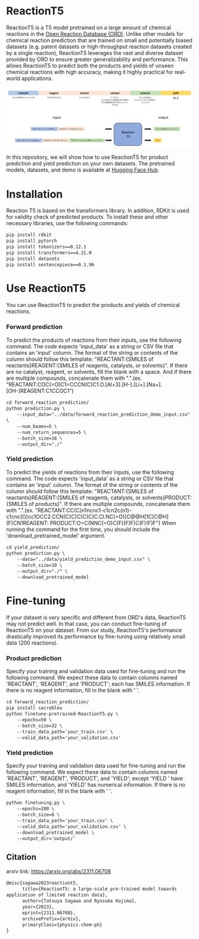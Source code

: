 # ReactionT5
ReactionT5 is a T5 model pretrained on a large amount of chemical reactions in the [Open Reaction Database (ORD)](https://github.com/open-reaction-database/ord-data). Unlike other models for chemical reaction prediction that are trained on small and potentially biased datasets (e.g. patent datasets or high-throughput reaction datasets created by a single reaction), ReactionT5 leverages the vast and diverse dataset provided by ORD to ensure greater generalizability and performance. This allows ReactionT5 to predict both the products and yields of unseen chemical reactions with high accuracy, making it highly practical for real-world applications.

![model image](https://github.com/sagawatatsuya/ReactionT5/blob/main/model-image.png)


In this repository, we will show how to use ReactionT5 for product prediction and yield prediction on your own datasets. The pretrained models, datasets, and demo is available at [Hugging Face Hub](https://huggingface.co/sagawa).


# Installation
Reaction T5 is based on the transformers library. In addition, RDKit is used for validity check of predicted products. To install these and other necessary libraries, use the following commands:
```
pip install rdkit
pip install pytorch
pip install tokenizers==0.12.1
pip install transformers==4.21.0
pip install datasets
pip install sentencepiece==0.1.96
```


# Use ReactionT5
You can use ReactionT5 to predict the products and yields of chemical reactions.

### Forward prediction
To predict the products of reactions from their inputs, use the following command. The code expects 'input_data' as a string or CSV file that contains an 'input' column. The format of the string or contents of the column should follow this template: "REACTANT:{SMILES of reactants}REAGENT:{SMILES of reagents, catalysts, or solvents}". If there are no catalyst, reagent, or solvents, fill the blank with a space. And if there are multiple compounds, concatenate them with ".".(ex. "REACTANT:COC(=O)C1=CCCN(C)C1.O.\[Al+3].\[H-].\[Li+].\[Na+].\[OH-]REAGENT:C1CCOC1")
```
cd forward_reaction_prediction/
python prediction.py \
    --input_data="../data/forward_reaction_prediction_demo_input.csv" \
    --num_beams=5 \
    --num_return_sequences=5 \
    --batch_size=16 \
    --output_dir="./"
```

### Yield prediction
To predict the yields of reactions from their inputs, use the following command. The code expects 'input_data' as a string or CSV file that contains an 'input' column. The format of the string or contents of the column should follow this template: "REACTANT:{SMILES of reactants}REAGENT:{SMILES of reagents, catalysts, or solvents}PRODUCT:{SMILES of products}". If there are multiple compounds, concatenate them with ".".(ex. "REACTANT:CC(C)n1ncnc1-c1cn2c(n1)-c1cnc(O)cc1OCC2.CCN(C(C)C)C(C)C.Cl.NC(=O)\[C@@H]1C\[C@H](F)CN1REAGENT: PRODUCT:O=C(NNC(=O)C(F)(F)F)C(F)(F)F")
When running the command for the first time, you should include the 'download_pretrained_model' argument.
```
cd yield_prediction/
python prediction.py \
    --data="../data/yield_prediction_demo_input.csv" \
    --batch_size=10 \
    --output_dir="./" \
    --download_pretrained_model
```


# Fine-tuning
If your dataset is very specific and different from ORD's data, ReactionT5 may not predict well. In that case, you can conduct fine-tuning of ReactionT5 on your dataset. From our study, ReactionT5's performance drastically improved its performance by fine-tuning using relatively small data (200 reactions).

### Product prediction
Specify your training and validation data used for fine-tuning and run the following command. We expect these data to contain columns named 'REACTANT', 'REAGENT', and 'PRODUCT'; each has SMILES information. If there is no reagent information, fill in the blank with ' '.
```
cd forward_reaction_prediction/
pip install sacrebleu
python finetune-pretrained-ReactionT5.py \
    --epochs=50 \
    --batch_size=32 \
    --train_data_path='your_train.csv' \
    --valid_data_path='your_validation.csv'
```

### Yield prediction
Specify your training and validation data used for fine-tuning and run the following command. We expect these data to contain columns named 'REACTANT', 'REAGENT', 'PRODUCT', and 'YIELD'; except 'YIELD ' have SMILES information, and 'YIELD' has numerical information. If there is no reagent information, fill in the blank with ' '.
```
python finetuning.py \
    --epochs=200 \
    --batch_size=6 \
    --train_data_path='your_train.csv' \
    --valid_data_path='your_validation.csv' \
    --download_pretrained_model \
    --output_dir='output/'
```

## Citation
arxiv link: https://arxiv.org/abs/2311.06708
```
@misc{sagawa2023reactiont5,  
      title={ReactionT5: a large-scale pre-trained model towards application of limited reaction data}, 
      author={Tatsuya Sagawa and Ryosuke Kojima},  
      year={2023},  
      eprint={2311.06708},  
      archivePrefix={arXiv},  
      primaryClass={physics.chem-ph}  
}
```
